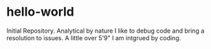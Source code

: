 # hello-world
Initial Repository. 
Analytical by nature I like to debug code and bring a resolution to issues. A little over 5'9" I am intgrued by coding.
